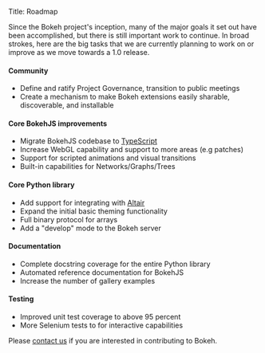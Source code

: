 Title: Roadmap

Since the Bokeh project's inception, many of the major goals it set out have
been accomplished, but there is still important work to continue.
In broad strokes, here are the big tasks that we are currently planning to
work on or improve as we move towards a 1.0 release.

#### Community

- Define and ratify Project Governance, transition to public meetings
- Create a mechanism to make Bokeh extensions easily sharable, discoverable, and installable

#### Core BokehJS improvements

- Migrate BokehJS codebase to [TypeScript](https://www.typescriptlang.org/)
- Increase WebGL capability and support to more areas (e.g patches)
- Support for scripted animations and visual transitions
- Built-in capabilities for Networks/Graphs/Trees

#### Core Python library

- Add support for integrating with [Altair](//github.com/altair-viz/altair)
- Expand the initial basic theming functionality
- Full binary protocol for arrays
- Add a "develop" mode to the Bokeh server

#### Documentation

- Complete docstring coverage for the entire Python library
- Automated reference documentation for BokehJS
- Increase the number of gallery examples

#### Testing

- Improved unit test coverage to above 95 percent
- More Selenium tests to for interactive capabilities

Please [contact us](https://bokehplots.com/pages/contact.html) if you are interested
in contributing to Bokeh.
